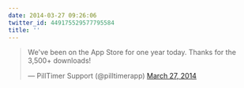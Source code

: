 ```yaml
---
date: 2014-03-27 09:26:06
twitter_id: 449175529577795584
title: ''
---
```


<blockquote class="twitter-tweet"><p lang="en" dir="ltr">We&#39;ve been on the App Store for one year today. Thanks for the 3,500+ downloads!</p>&mdash; PillTimer Support (@pilltimerapp) <a href="https://twitter.com/pilltimerapp/status/449175435101089792?ref_src=twsrc%5Etfw">March 27, 2014</a></blockquote>
<script async src="https://platform.twitter.com/widgets.js" charset="utf-8"></script>
